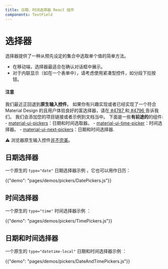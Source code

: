 ```yaml
---
title: 日期、时间选择器 React 组件
components: TextField
---
```

# 选择器

<p class="description">选择器提供了一种从预先设定的集合中选取单个值的简单方法。</p>

- 在移动端，选择器最适合在确认对话框中展示。
- 对于内联显示（如在一个表单中），请考虑使用紧凑型控件，如分段下拉按钮。

#### 注意

我们最近正回退到**原生输入控件**。 如果你有兴趣实现或者已经实现了一个符合 Material Design 的且用户体验良好的富选择器，请在[ #4787 ](https://github.com/mui-org/material-ui/issues/4787)和[ #4796 ](https://github.com/mui-org/material-ui/issues/4796)告诉我们。 我们会添加您的项目链接或者示例到文档当中。 下面是一些**有前途的**的组件: - [material-ui-pickers](https://github.com/dmtrKovalenko/material-ui-pickers)：日期和时间选取器。 - [material-ui-time-picker](https://github.com/TeamWertarbyte/material-ui-time-picker)：时间选择器。 - [material-ui-next-pickers](https://github.com/chingyawhao/material-ui-next-pickers)：日期和时间选择器.

⚠️ 浏览器原生输入控件[并不完美](https://caniuse.com/#feat=input-datetime)。

## 日期选择器

一个原生的 `type="date"` 日期选择器示例 ，它也可以用作日历：

{{"demo": "pages/demos/pickers/DatePickers.js"}}

## 时间选择器

一个原生的 `type="time"` 时间选择器示例 ：

{{"demo": "pages/demos/pickers/TimePickers.js"}}

## 日期和时间选择器

一个原生的 `type="datetime-local"` 日期和时间选择器示例 ：

{{"demo": "pages/demos/pickers/DateAndTimePickers.js"}}